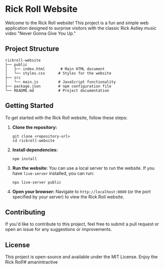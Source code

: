 # Rick Roll Website

Welcome to the Rick Roll website! This project is a fun and simple web application designed to surprise visitors with the classic Rick Astley music video "Never Gonna Give You Up."

## Project Structure

```
rickroll-website
├── public
│   ├── index.html       # Main HTML document
│   └── styles.css      # Styles for the website
├── src
│   └── main.js         # JavaScript functionality
├── package.json        # npm configuration file
└── README.md           # Project documentation
```

## Getting Started

To get started with the Rick Roll website, follow these steps:

1. **Clone the repository:**
   ```
   git clone <repository-url>
   cd rickroll-website
   ```

2. **Install dependencies:**
   ```
   npm install
   ```

3. **Run the website:**
   You can use a local server to run the website. If you have `live-server` installed, you can run:
   ```
   npx live-server public
   ```

4. **Open your browser:**
   Navigate to `http://localhost:8080` (or the port specified by your server) to view the Rick Roll website.

## Contributing

If you'd like to contribute to this project, feel free to submit a pull request or open an issue for any suggestions or improvements.

## License

This project is open-source and available under the MIT License. Enjoy the Rick Roll!#   a m a n i n t r a c t i v e  
 